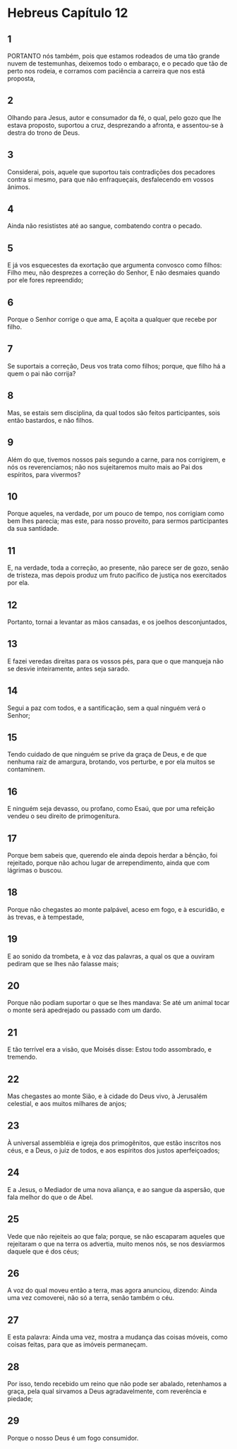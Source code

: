 # Hebreus Capítulo 12

## 1
PORTANTO nós também, pois que estamos rodeados de uma tão grande nuvem de testemunhas, deixemos todo o embaraço, e o pecado que tão de perto nos rodeia, e corramos com paciência a carreira que nos está proposta,

## 2
Olhando para Jesus, autor e consumador da fé, o qual, pelo gozo que lhe estava proposto, suportou a cruz, desprezando a afronta, e assentou-se à destra do trono de Deus.

## 3
Considerai, pois, aquele que suportou tais contradições dos pecadores contra si mesmo, para que não enfraqueçais, desfalecendo em vossos ânimos.

## 4
Ainda não resististes até ao sangue, combatendo contra o pecado.

## 5
E já vos esquecestes da exortação que argumenta convosco como filhos: Filho meu, não desprezes a correção do Senhor, E não desmaies quando por ele fores repreendido;

## 6
Porque o Senhor corrige o que ama, E açoita a qualquer que recebe por filho.

## 7
Se suportais a correção, Deus vos trata como filhos; porque, que filho há a quem o pai não corrija?

## 8
Mas, se estais sem disciplina, da qual todos são feitos participantes, sois então bastardos, e não filhos.

## 9
Além do que, tivemos nossos pais segundo a carne, para nos corrigirem, e nós os reverenciamos; não nos sujeitaremos muito mais ao Pai dos espíritos, para vivermos?

## 10
Porque aqueles, na verdade, por um pouco de tempo, nos corrigiam como bem lhes parecia; mas este, para nosso proveito, para sermos participantes da sua santidade.

## 11
E, na verdade, toda a correção, ao presente, não parece ser de gozo, senão de tristeza, mas depois produz um fruto pacífico de justiça nos exercitados por ela.

## 12
Portanto, tornai a levantar as mãos cansadas, e os joelhos desconjuntados,

## 13
E fazei veredas direitas para os vossos pés, para que o que manqueja não se desvie inteiramente, antes seja sarado.

## 14
Segui a paz com todos, e a santificação, sem a qual ninguém verá o Senhor;

## 15
Tendo cuidado de que ninguém se prive da graça de Deus, e de que nenhuma raiz de amargura, brotando, vos perturbe, e por ela muitos se contaminem.

## 16
E ninguém seja devasso, ou profano, como Esaú, que por uma refeição vendeu o seu direito de primogenitura.

## 17
Porque bem sabeis que, querendo ele ainda depois herdar a bênção, foi rejeitado, porque não achou lugar de arrependimento, ainda que com lágrimas o buscou.

## 18
Porque não chegastes ao monte palpável, aceso em fogo, e à escuridão, e às trevas, e à tempestade,

## 19
E ao sonido da trombeta, e à voz das palavras, a qual os que a ouviram pediram que se lhes não falasse mais;

## 20
Porque não podiam suportar o que se lhes mandava: Se até um animal tocar o monte será apedrejado ou passado com um dardo.

## 21
E tão terrível era a visão, que Moisés disse: Estou todo assombrado, e tremendo.

## 22
Mas chegastes ao monte Sião, e à cidade do Deus vivo, à Jerusalém celestial, e aos muitos milhares de anjos;

## 23
À universal assembléia e igreja dos primogênitos, que estão inscritos nos céus, e a Deus, o juiz de todos, e aos espíritos dos justos aperfeiçoados;

## 24
E a Jesus, o Mediador de uma nova aliança, e ao sangue da aspersão, que fala melhor do que o de Abel.

## 25
Vede que não rejeiteis ao que fala; porque, se não escaparam aqueles que rejeitaram o que na terra os advertia, muito menos nós, se nos desviarmos daquele que é dos céus;

## 26
A voz do qual moveu então a terra, mas agora anunciou, dizendo: Ainda uma vez comoverei, não só a terra, senão também o céu.

## 27
E esta palavra: Ainda uma vez, mostra a mudança das coisas móveis, como coisas feitas, para que as imóveis permaneçam.

## 28
Por isso, tendo recebido um reino que não pode ser abalado, retenhamos a graça, pela qual sirvamos a Deus agradavelmente, com reverência e piedade;

## 29
Porque o nosso Deus é um fogo consumidor.

